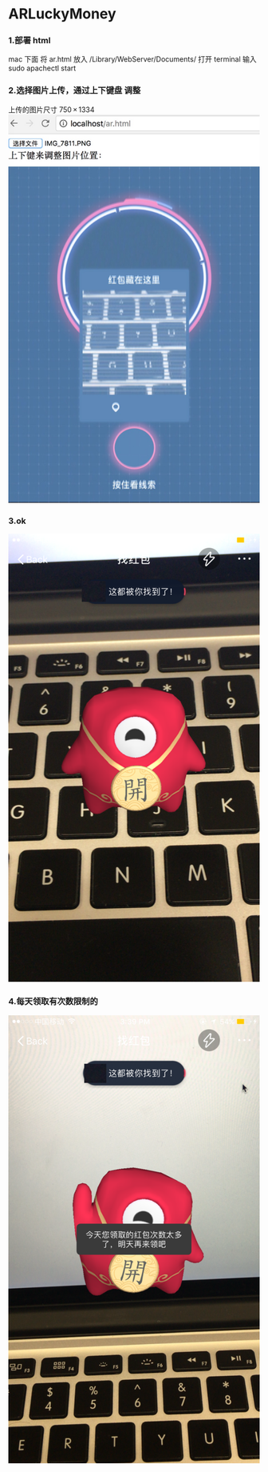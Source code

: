 # ARLuckyMoney
### 1.部署 html 

mac 下面
将 ar.html 放入 /Library/WebServer/Documents/
打开 terminal 
输入 sudo apachectl start


### 2.选择图片上传，通过上下键盘 调整
上传的图片尺寸 750 × 1334
![Image text](https://github.com/infoyou/ARLuckyMoney/raw/master/image/1.jpeg)


### 3.ok
![Image text](https://github.com/infoyou/ARLuckyMoney/raw/master/image/2.PNG)


### 4.每天领取有次数限制的
![Image text](https://github.com/infoyou/ARLuckyMoney/raw/master/image/3.PNG)
